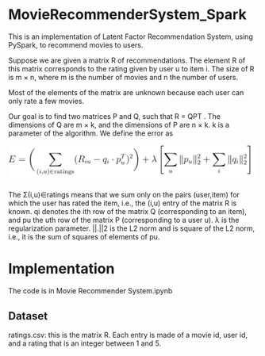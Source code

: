 # MovieRecommenderSystem_Spark
This is an implementation of Latent Factor Recommendation System, using PySpark, to recommend movies to users.

Suppose we are given a matrix R of recommendations. The element R of this matrix corresponds to the rating given by user u to item i. The size of R is m × n, where m is the number of movies and n the number of users.

Most of the elements of the matrix are unknown because each user can only rate a few movies.

Our goal is to find two matrices P and Q, such that R = QPT . The dimensions of Q are m × k, and the dimensions of P are n × k. k is a parameter of the algorithm. We define the error as

![Error](Images/Error.png?raw=true "Error Calculation")

The Σ(i,u)∈ratings means that we sum only on the pairs (user,item) for which the user has rated the item, i.e., the (i,u) entry of the matrix R is known. qi denotes the ith row of the matrix Q (corresponding to an item), and pu the uth row of the matrix P (corresponding to a user u). λ is the regularization parameter. ||.||2 is the L2 norm and is square of the L2 norm, i.e., it is the sum of squares of elements of pu.

# Implementation
The code is in Movie Recommender System.ipynb
## Dataset
ratings.csv: this is the matrix R. Each entry is made of a movie id, user id, and a rating that is an integer between 1 and 5.
